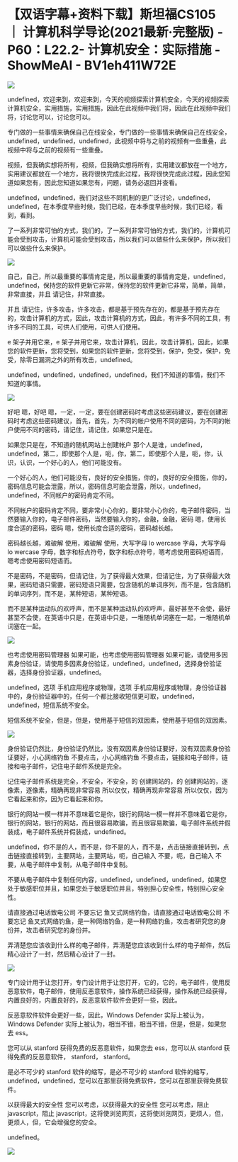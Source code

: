 # 【双语字幕+资料下载】斯坦福CS105 ｜ 计算机科学导论(2021最新·完整版) - P60：L22.2- 计算机安全：实际措施 - ShowMeAI - BV1eh411W72E

![](img/96eb34de59f379315872f919a542df3b_0.png)

undefined，欢迎来到，欢迎来到，今天的视频探索计算机安全，今天的视频探索计算机安全，实用措施，实用措施，因此在此视频中我们将，因此在此视频中我们将，讨论您可以，讨论您可以。

专门做的一些事情来确保自己在线安全，专门做的一些事情来确保自己在线安全，undefined，undefined，undefined，此视频中将与之前的视频有一些重叠，此视频中将与之前的视频有一些重叠。

视频，但我确实想将所有，视频，但我确实想将所有，实用建议都放在一个地方，实用建议都放在一个地方，我将很快完成此过程，我将很快完成此过程，因此您知道如果您有，因此您知道如果您有，问题，请务必返回并查看。

undefined，undefined，我们对这些不同机制的更广泛讨论，undefined，undefined，在本季度早些时候，我们已经，在本季度早些时候，我们已经，看到，看到。

了一系列非常可怕的方式，我们的，了一系列非常可怕的方式，我们的，计算机可能会受到攻击，计算机可能会受到攻击，所以我们可以做些什么来保护，所以我们可以做些什么来保护。



![](img/96eb34de59f379315872f919a542df3b_2.png)

自己，自己，所以最重要的事情肯定是，所以最重要的事情肯定是，undefined，undefined，保持您的软件更新它非常，保持您的软件更新它非常，简单，简单，非常直接，并且 请记住，非常直接。

并且 请记住，许多攻击，许多攻击，都是基于预先存在的，都是基于预先存在的，攻击计算机的方式，因此，攻击计算机的方式，因此，有许多不同的工具，有许多不同的工具，可供人们使用，可供人们使用。

e 架子并用它来，e 架子并用它来，攻击计算机，因此，攻击计算机，因此，如果您的软件更新，您将受到，如果您的软件更新，您将受到，保护，免受，保护，免受，除零日漏洞之外的所有攻击，undefined。

undefined，undefined，undefined，undefined，我们不知道的事情，我们不知道的事情。



![](img/96eb34de59f379315872f919a542df3b_4.png)

好吧 嗯，好吧 嗯，一定，一定，要在创建密码时考虑这些密码建议，要在创建密码时考虑这些密码建议，首先，首先，为不同的帐户使用不同的密码，为不同的帐户使用不同的密码，请记住，请记住，如果您只是在。

如果您只是在，不知道的随机网站上创建帐户 那个人是谁，undefined，undefined，第二，即使那个人是，呃，你，第二，即使那个人是，呃，你，认识，认识，一个好心的人，他们可能没有。

一个好心的人，他们可能没有，良好的安全措施，你的，良好的安全措施，你的，密码信息可能会泄露，所以，密码信息可能会泄露，所以，undefined，undefined，不同帐户的密码肯定不同。

不同帐户的密码肯定不同，要非常小心你的，要非常小心你的，电子邮件密码，当然要输入你的，电子邮件密码，当然要输入你的，金融，金融，密码 嗯，使用长度合适的密码，密码 嗯，使用长度合适的密码，密码越长越。

密码越长越，难破解 使用，难破解 使用，大写字母 lo  wercase 字母，大写字母 lo  wercase 字母，数字和标点符号，数字和标点符号，嗯考虑使用密码短语而，嗯考虑使用密码短语而。

不是密码，不是密码，但请记住，为了获得最大效果，但请记住，为了获得最大效果，密码短语只需要，密码短语只需要，包含随机的单词序列，而不是，包含随机的单词序列，而不是，某种短语，某种短语。

而不是某种运动队的欢呼声，而不是某种运动队的欢呼声，最好甚至不会使，最好甚至不会使，在英语中只是，在英语中只是，一堆随机单词塞在一起，一堆随机单词塞在一起。



![](img/96eb34de59f379315872f919a542df3b_6.png)

也考虑使用密码管理器 如果可能，也考虑使用密码管理器 如果可能，请使用多因素身份验证，请使用多因素身份验证，undefined，undefined，选择身份验证器，选择身份验证器，undefined。

undefined，选项 手机应用程序或物理，选项 手机应用程序或物理，身份验证器中的，身份验证器中的，任何一个都比接收短信更可取，undefined，undefined，短信系统不安全。

短信系统不安全，但是，但是，使用基于短信的双因素，使用基于短信的双因素。

![](img/96eb34de59f379315872f919a542df3b_8.png)

身份验证仍然比，身份验证仍然比，没有双因素身份验证要好，没有双因素身份验证要好，小心网络钓鱼 不要点击，小心网络钓鱼 不要点击，链接和电子邮件，链接和电子邮件，记住电子邮件系统是完全。

记住电子邮件系统是完全，不安全，不安全，的 创建网站的，的 创建网站的，逐像素，逐像素，精确再现非常容易 所以仅仅，精确再现非常容易 所以仅仅，因为它看起来和你，因为它看起来和你。

银行的网站一模一样并不意味着它是你，银行的网站一模一样并不意味着它是你，银行的网站，银行的网站，而且很容易欺骗，而且很容易欺骗，电子邮件系统并假装成，电子邮件系统并假装成，undefined。

undefined，你不是的人，而不是，你不是的人，而不是，点击链接直接转到，点击链接直接转到，主要网站，主要网站，呃，自己输入 不要，呃，自己输入 不要，从电子邮件中复制，从电子邮件中复制。

不要从电子邮件中复制任何内容，undefined，undefined，undefined，如果您处于敏感职位并且，如果您处于敏感职位并且，特别担心安全性，特别担心安全性。

请直接通过电话致电公司 不要忘记 鱼叉式网络钓鱼，请直接通过电话致电公司 不要忘记 鱼叉式网络钓鱼，是一种网络钓鱼，是一种网络钓鱼，攻击者研究您的身份并，攻击者研究您的身份并。

弄清楚您应该收到什么样的电子邮件，弄清楚您应该收到什么样的电子邮件，然后精心设计了一封，然后精心设计了一封。



![](img/96eb34de59f379315872f919a542df3b_10.png)

专门设计用于让您打开，专门设计用于让您打开，它的，它的，电子邮件，使用反恶意软件，电子邮件，使用反恶意软件，操作系统已经获得，操作系统已经获得，内置良好的，内置良好的，反恶意软件软件会更好一些，因此。

反恶意软件软件会更好一些，因此，Windows Defender 实际上被认为，Windows Defender 实际上被认为，相当不错，相当不错，但是，但是，如果您去 ess。

您可以从 stanford 获得免费的反恶意软件，如果您去 ess，您可以从 stanford 获得免费的反恶意软件，  stanford，  stanford。

是必不可少的 stanford 软件的缩写，是必不可少的 stanford 软件的缩写，undefined，undefined，您可以在那里获得免费软件，您可以在那里获得免费软件。

以获得最大的安全性 您可以考虑，以获得最大的安全性 您可以考虑，阻止 javascript，阻止 javascript，这将使浏览网页，这将使浏览网页，更烦人，但，更烦人，但，它会增强您的安全。

undefined。

![](img/96eb34de59f379315872f919a542df3b_12.png)